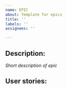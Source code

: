 ```yaml
---
name: EPIC
about: Template for epics
title: ''
labels: ''
assignees: ''

---
```


## Description:
_Short description of epic_

## User stories:
